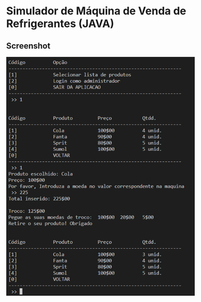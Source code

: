 # Simulador de Máquina de Venda de Refrigerantes (JAVA)

## Screenshot

![alt text](https://github.com/saimanmoreno/maquina-venda-refrigerantes/blob/main/VendaRefrigerantes_v2.0/assets/screenshot.png?raw=true)
